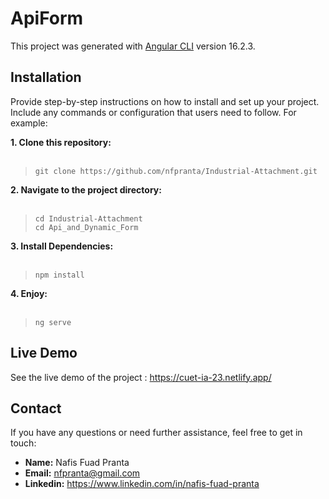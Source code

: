 # ApiForm

This project was generated with [Angular CLI](https://github.com/angular/angular-cli) version 16.2.3.

## Installation

Provide step-by-step instructions on how to install and set up your project. Include any commands or configuration that users need to follow. For example:

**1. Clone this repository:** <br> <br>
> `git clone https://github.com/nfpranta/Industrial-Attachment.git`

**2. Navigate to the project directory:** <br>
<br>
> `cd Industrial-Attachment` <br>
> `cd Api_and_Dynamic_Form`

**3. Install Dependencies:** <br> <br>
> `npm install`

**4. Enjoy:** <br> <br>
> `ng serve`

## Live Demo

See the live demo of the project : https://cuet-ia-23.netlify.app/

## Contact

If you have any questions or need further assistance, feel free to get in touch:

- **Name:** Nafis Fuad Pranta
- **Email:** nfpranta@gmail.com
- **Linkedin:** https://www.linkedin.com/in/nafis-fuad-pranta
